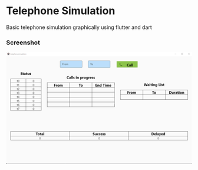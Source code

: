 # Telephone Simulation

Basic telephone simulation graphically using flutter and dart

### Screenshot

![screenshot](screenshot.png)
